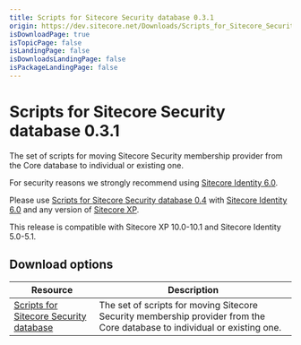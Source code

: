 ```yaml
---
title: Scripts for Sitecore Security database 0.3.1
origin: https://dev.sitecore.net/Downloads/Scripts_for_Sitecore_Security_database/0x/Scripts_for_Sitecore_Security_database_031.aspx
isDownloadPage: true
isTopicPage: false
isLandingPage: false
isDownloadsLandingPage: false
isPackageLandingPage: false
---
```


# Scripts for Sitecore Security database 0.3.1

The set of scripts for moving Sitecore Security membership provider from the Core database to individual or existing one.

  <Alert variant='warning' mb={4}>
    <AlertIcon />
    

For security reasons we strongly recommend using [Sitecore Identity 6.0](/downloads/Sitecore_Identity).

Please use [Scripts for Sitecore Security database 0.4](/downloads/Scripts_for_Sitecore_Security_database) with [Sitecore Identity 6.0](/downloads/Sitecore_Identity) and any version of [Sitecore XP](/downloads/Sitecore_Experience_Platform).


  </Alert>
  
  <Alert variant='warning' mb={4}>
    <AlertIcon />
    This release is compatible with Sitecore XP 10.0-10.1 and Sitecore Identity 5.0-5.1.
  </Alert>
  

## Download options

 | Resource | Description |
 | --- | --- |
 | [Scripts for Sitecore Security database](https://scdp.blob.core.windows.net/downloads/Sitecore%20Experience%20Platform/100/Sitecore%20Experience%20Platform%20100/Secure/Divide%20Core%20db%20into%20core%20security%20v0.3.1.zip) | The set of scripts for moving Sitecore Security membership provider from the Core database to individual or existing one. |